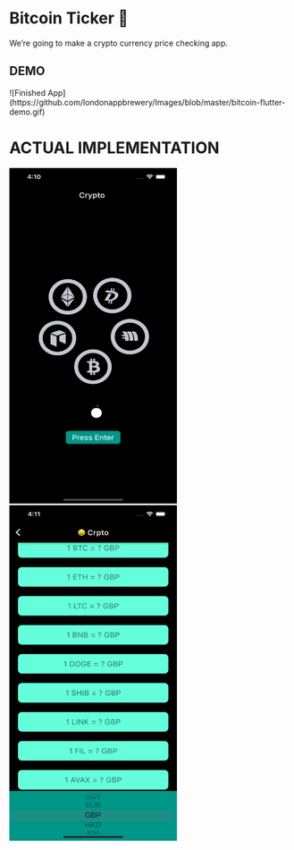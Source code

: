 
# Bitcoin Ticker 🤑

We’re going to make a crypto currency price checking app. 

<h2> DEMO</h2>
![Finished App](https://github.com/londonappbrewery/Images/blob/master/bitcoin-flutter-demo.gif)



<h1>ACTUAL IMPLEMENTATION</h1>
<img src="https://github.com/Harsh23Kashyap/Crypto-App/blob/main/Development/Crypto%20App/Simulator%20Screen%20Shot%20-%20iPhone%2013%20Pro%20Max%20-%202022-03-14%20at%2016.10.23.png" width="300" height="600">
<img src="https://github.com/Harsh23Kashyap/Crypto-App/blob/main/Development/Crypto%20App/Simulator%20Screen%20Shot%20-%20iPhone%2013%20Pro%20Max%20-%202022-03-14%20at%2016.11.59.png" width="300" height="600">
